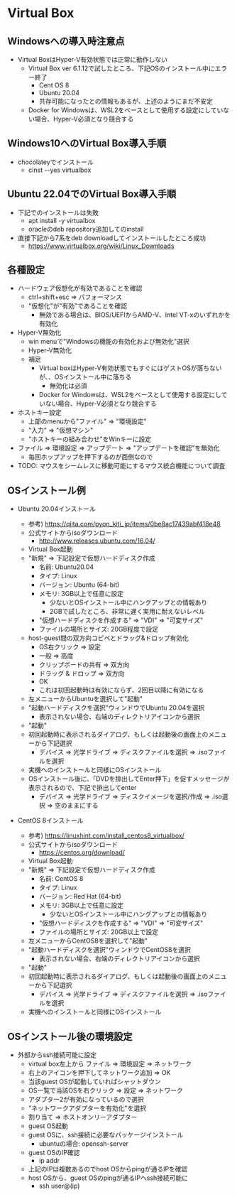 # Virtual Box

## Windowsへの導入時注意点

* Virtual BoxはHyper-V有効状態では正常に動作しない
  * Virtual Box ver 6.1.12で試したところ、下記OSのインストール中にエラー終了
    * Cent OS 8
    * Ubuntu 20.04
    * 共存可能になったとの情報もあるが、上述のようにまだ不安定
  * Docker for Windowsは、WSL2をベースとして使用する設定にしていない場合、Hyper-V必須となり競合する

## Windows10へのVirtual Box導入手順

* chocolateyでインストール
  * cinst --yes virtualbox

## Ubuntu 22.04でのVirtual Box導入手順

* 下記でのインストールは失敗
  * apt install -y virtualbox
  * oracleのdeb repository追加してのinstall
* 直接下記から7系をdeb downloadしてインストールしたところ成功
  * https://www.virtualbox.org/wiki/Linux_Downloads

## 各種設定

* ハードウェア仮想化が有効であることを確認
  * ctrl+shift+esc => パフォーマンス
  * "仮想化"が"有効"であることを確認
    * 無効である場合は、BIOS/UEFIからAMD-V、Intel VT-xのいずれかを有効化
* Hyper-V無効化
  * win menuで"Windowsの機能の有効化および無効化"選択
  * Hyper-V無効化
  * 補足
    * Virtual boxはHyper-V有効状態でもすぐにはゲストOSが落ちないが、、OSインストール中に落ちる
      * 無効化は必須
    * Docker for Windowsは、WSL2をベースとして使用する設定にしていない場合、Hyper-V必須となり競合する
* ホストキー設定
  * 上部のmenuから"ファイル" => "環境設定"
  * "入力" => "仮想マシン"
  * "ホストキーの組み合わせ"をWinキーに設定
* ファイル => 環境設定 => アップデート => "アップデートを確認"を無効化
  * 毎回ホップアップを押下するのが面倒なので
* TODO: マウスをシームレスに移動可能にするマウス統合機能について調査

## OSインストール例

* Ubuntu 20.04インストール
  * 参考) https://qiita.com/pyon_kiti_jp/items/0be8ac17439abf418e48
  * 公式サイトからisoダウンロード
    * http://www.releases.ubuntu.com/16.04/
  * Virtual Box起動
  * "新規" => 下記設定で仮想ハードディスク作成
    * 名前: Ubuntu20.04
    * タイプ: Linux
    * バージョン: Ubuntu (64-bit)
    * メモリ: 3GB以上で任意に設定
      * 少ないとOSインストール中にハングアップとの情報あり
      * 2GBで試したところ、非常に遅く実用に耐えないレベル
    * "仮想ハードディスクを作成する" => "VDI" => "可変サイズ"
    * ファイルの場所とサイズ: 20GB程度で設定
  * host-guest間の双方向コピペとドラッグ&ドロップ有効化
    * OS右クリック => 設定
    * 一般 => 高度
    * クリップボードの共有 => 双方向
    * ドラッグ & ドロップ => 双方向
    * OK
    * これは初回起動時は有効にならず、2回目以降に有効になる
  * 左メニューからUbuntuを選択して"起動"
  * "起動ハードディスクを選択"ウィンドウでUbuntu 20.04を選択
    * 表示されない場合、右端のディレクトリアイコンから選択
  * "起動"
  * 初回起動時に表示されるダイアログ、もしくは起動後の画面上のメニューから下記選択
    * デバイス => 光学ドライブ => ディスクファイルを選択 => .isoファイルを選択
  * 実機へのインストールと同様にOSインストール
  * OSインストール後に、「DVDを排出してEnter押下」を促すメッセージが表示されるので、下記で排出してenter
    * デバイス => 光学ドライブ => ディスクイメージを選択/作成 => .iso選択 => 空のままにする

* CentOS 8インストール
  * 参考) https://linuxhint.com/install_centos8_virtualbox/
  * 公式サイトからisoダウンロード
    * https://centos.org/download/
  * Virtual Box起動
  * "新規" => 下記設定で仮想ハードディスク作成
    * 名前: CentOS 8
    * タイプ: Linux
    * バージョン: Red Hat (64-bit)
    * メモリ: 3GB以上で任意に設定
      * 少ないとOSインストール中にハングアップとの情報あり
    * "仮想ハードディスクを作成する" => "VDI" => "可変サイズ"
    * ファイルの場所とサイズ: 20GB以上で設定
  * 左メニューからCentOS8を選択して"起動"
  * "起動ハードディスクを選択"ウィンドウでCentOS8を選択
    * 表示されない場合、右端のディレクトリアイコンから選択
  * "起動"
  * 初回起動時に表示されるダイアログ、もしくは起動後の画面上のメニューから下記選択
    * デバイス => 光学ドライブ => ディスクファイルを選択 => .isoファイルを選択
  * 実機へのインストールと同様にOSインストール

## OSインストール後の環境設定

* 外部からssh接続可能に設定
  * virtual box左上から ファイル => 環境設定 => ネットワーク
  * 右上のアイコンを押下してネットワーク追加 => OK
  * 当該guest OSが起動していればシャットダウン
  * OS一覧で当該OSを右クリック => 設定 => ネットワーク
  * アダプター2が有効になっているので選択
  * "ネットワークアダプターを有効化"を選択
  * 割り当て => ホストオンリーアダプター
  * guest OS起動
  * guest OSに、ssh接続に必要なパッケージインストール
    * ubuntuの場合: openssh-server
  * guest OSのIP確認
    * ip addr
  * 上記のIPは複数あるのでhost OSからpingが通るIPを確認
  * host OSから、guest OSのpingが通るIPへssh接続可能に
    * ssh user@(ip)
